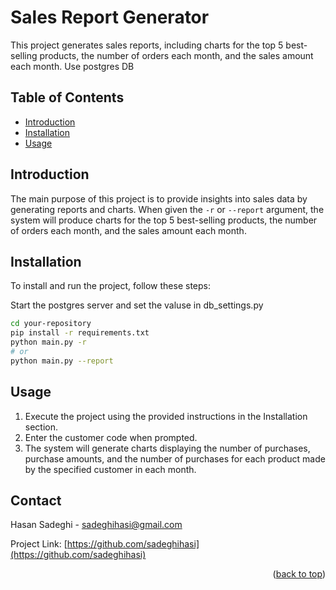 # Sales Report Generator

This project generates sales reports, including charts for the top 5 best-selling products, the number of orders each month, and the sales amount each month. Use postgres DB

## Table of Contents

- [Introduction](#introduction)
- [Installation](#installation)
- [Usage](#usage)

## Introduction

The main purpose of this project is to provide insights into sales data by generating reports and charts. When given the `-r` or `--report` argument, the system will produce charts for the top 5 best-selling products, the number of orders each month, and the sales amount each month.

## Installation

To install and run the project, follow these steps:

Start the postgres server and set the valuse in db_settings.py

```bash
cd your-repository
pip install -r requirements.txt
python main.py -r
# or
python main.py --report
```

## Usage
1. Execute the project using the provided instructions in the Installation section.
2. Enter the customer code when prompted.
3. The system will generate charts displaying the number of purchases, purchase amounts, and the number of purchases for each product made by the specified customer in each month.


<!-- CONTACT -->
## Contact

Hasan Sadeghi - sadeghihasi@gmail.com

Project Link: [https://github.com/sadeghihasi](https://github.com/sadeghihasi)

<p align="right">(<a href="#readme-top">back to top</a>)</p>


<!-- MARKDOWN LINKS & IMAGES -->
[github-url]: https://github.com/sadeghihasi
[linkedin-url]: https://linkedin.com/in/sadeghihasi
